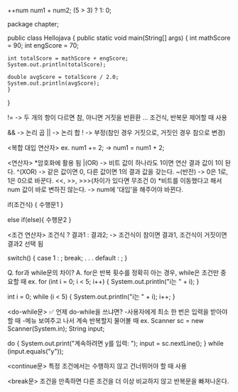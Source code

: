 ++num
num1 + num2;
(5 > 3) ? 1: 0;

package chapter;

public class Hellojava {
  public static void main(String[] args) {
	int mathScore = 90;
	int engScore = 70;
	 
	int totalScore = mathScore + engScore;
	System.out.println(totalScore);
			
	double avgScore = totalScore / 2.0;
	System.out.println(avgScore);
    }
}
   
 
!= -> 두 개의 항이 다르면 참, 아니면 거짓을 반환환
... 조건식, 반복문 제어할 때 사용


&& -> 논리 곱
|| -> 논리 합
!  -> 부정(참인 경우 거짓으로, 거짓인 경우 참으로 변경)


<복합 대입 연산자>
ex.
num1 += 2; -> num1 = num1 + 2;


<연산자> *암호화에 활용 됨
|(OR) -> 비트 값이 하나라도 1이면 연산 결과 값이 1이 돤다.
^(XOR) -> 같은 값이면 0, 다른 값이면 1의 결과 값을 갖는다.
~(반전) -> 0은 1로, 1은 0으로 바꾼다.
<<, >>, >>>(차이가 있다면 무조건 0)
*비트를 이동했다고 해서 num 값이 바로 변하진 않는다.
-> num에 '대입'을 해주어야 바뀐다.



if(조건식) {
    수행문1
}

else if(else){
    수행문2
}

<조건 연산자>
조건식 ? 결과1 : 결과2;
-> 조건식이 참이면 결과1, 조건식이 거짓이면 결과2 선택 됨

switch() {
    case 1 : ;
            break;
    .
    .
    .
    default : ;
}


Q. for과 while문의 차이?
A. for은 반복 횟수를 정확히 아는 경우, while은 조건만 중요할 때
ex.
for (int i = 0; i < 5; i++) {
    System.out.println("i는 " + i);
}

int i = 0;
while (i < 5) {
    System.out.println("i는 " + i);
    i++;
}


<do-while문>
✅ 언제 do-while을 쓰냐면?
-사용자에게 최소 한 번은 입력을 받아야 할 때
-메뉴 보여주고 나서 계속 반복할지 물어볼 때
ex.
Scanner sc = new Scanner(System.in);
String input;

do {
    System.out.print("계속하려면 y를 입력: ");
    input = sc.nextLine();
} while (input.equals("y"));


<continue문>
특정 조건에서는 수행하지 않고 건너뛰어야 할 때 사용

 
<break문>
조건을 만족하면 다른 조건을 더 이상 비교하지 않고 반복문을 빠져나온다.